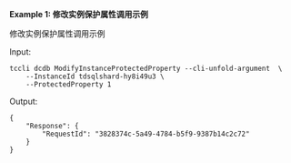 **Example 1: 修改实例保护属性调用示例**

修改实例保护属性调用示例

Input: 

```
tccli dcdb ModifyInstanceProtectedProperty --cli-unfold-argument  \
    --InstanceId tdsqlshard-hy8i49u3 \
    --ProtectedProperty 1
```

Output: 
```
{
    "Response": {
        "RequestId": "3828374c-5a49-4784-b5f9-9387b14c2c72"
    }
}
```

